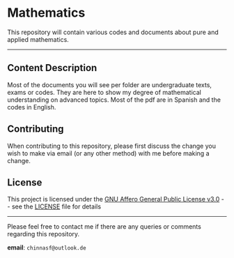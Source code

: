 # Mathematics
This repository will contain various codes and documents about pure and applied mathematics. 

---

## Content Description

Most of the documents you will see per folder are undergraduate texts, exams or codes. They are here to show my degree of mathematical understanding on advanced topics. Most of the pdf are in Spanish and the codes in English.   

## Contributing

When contributing to this repository, please first discuss the change you wish to make via email (or any other method) with me before making a change.

## License

This project is licensed under the [GNU Affero General Public License v3.0](https://www.gnu.org/licenses/agpl-3.0.en.html) -- 
see the [LICENSE](https://github.com/Chinnasf/Mathematics/blob/master/LICENSE) file for details

---

Please feel free to contact me if there are any queries or comments regarding this repository.

**email**: `chinnasf@outlook.de`

